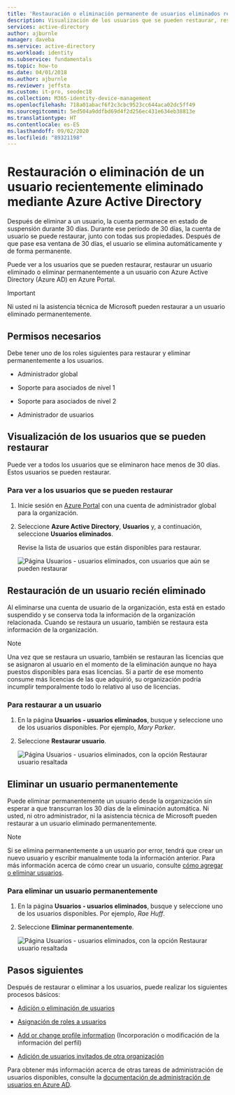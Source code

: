 ```yaml
---
title: 'Restauración o eliminación permanente de usuarios eliminados recientemente: Azure AD'
description: Visualización de los usuarios que se pueden restaurar, restauración de un usuario eliminado o eliminación permanente de un usuario en Azure Active Directory.
services: active-directory
author: ajburnle
manager: daveba
ms.service: active-directory
ms.workload: identity
ms.subservice: fundamentals
ms.topic: how-to
ms.date: 04/01/2018
ms.author: ajburnle
ms.reviewer: jeffsta
ms.custom: it-pro, seodec18
ms.collection: M365-identity-device-management
ms.openlocfilehash: 718a01abacf6f2c3cbc9523cc644aca02dc5ff49
ms.sourcegitcommit: 5ed504a9ddfbd69d4f2d256ec431e634eb38813e
ms.translationtype: HT
ms.contentlocale: es-ES
ms.lasthandoff: 09/02/2020
ms.locfileid: "89321198"
---
```

# <a name="restore-or-remove-a-recently-deleted-user-using-azure-active-directory"></a>Restauración o eliminación de un usuario recientemente eliminado mediante Azure Active Directory
Después de eliminar a un usuario, la cuenta permanece en estado de suspensión durante 30 días. Durante ese período de 30 días, la cuenta de usuario se puede restaurar, junto con todas sus propiedades. Después de que pase esa ventana de 30 días, el usuario se elimina automáticamente y de forma permanente.

Puede ver a los usuarios que se pueden restaurar, restaurar un usuario eliminado o eliminar permanentemente a un usuario con Azure Active Directory (Azure AD) en Azure Portal.

>[!Important]
>Ni usted ni la asistencia técnica de Microsoft pueden restaurar a un usuario eliminado permanentemente.

## <a name="required-permissions"></a>Permisos necesarios
Debe tener uno de los roles siguientes para restaurar y eliminar permanentemente a los usuarios.

- Administrador global

- Soporte para asociados de nivel 1

- Soporte para asociados de nivel 2

- Administrador de usuarios

## <a name="view-your-restorable-users"></a>Visualización de los usuarios que se pueden restaurar
Puede ver a todos los usuarios que se eliminaron hace menos de 30 días. Estos usuarios se pueden restaurar.

### <a name="to-view-your-restorable-users"></a>Para ver a los usuarios que se pueden restaurar
1. Inicie sesión en [Azure Portal](https://portal.azure.com/) con una cuenta de administrador global para la organización.

2. Seleccione **Azure Active Directory**, **Usuarios** y, a continuación, seleccione **Usuarios eliminados**.

    Revise la lista de usuarios que están disponibles para restaurar.

    ![Página Usuarios - usuarios eliminados, con usuarios que aún se pueden restaurar](media/active-directory-users-restore/users-deleted-users-view-restorable.png)

## <a name="restore-a-recently-deleted-user"></a>Restauración de un usuario recién eliminado

Al eliminarse una cuenta de usuario de la organización, esta está en estado suspendido y se conserva toda la información de la organización relacionada. Cuando se restaura un usuario, también se restaura esta información de la organización.

> [!Note]
> Una vez que se restaura un usuario, también se restauran las licencias que se asignaron al usuario en el momento de la eliminación aunque no haya puestos disponibles para esas licencias. Si a partir de ese momento consume más licencias de las que adquirió, su organización podría incumplir temporalmente todo lo relativo al uso de licencias.

### <a name="to-restore-a-user"></a>Para restaurar a un usuario
1. En la página **Usuarios - usuarios eliminados**, busque y seleccione uno de los usuarios disponibles. Por ejemplo, _Mary Parker_.

2. Seleccione **Restaurar usuario**.

    ![Página Usuarios - usuarios eliminados, con la opción Restaurar usuario resaltada](media/active-directory-users-restore/users-deleted-users-restore-user.png)

## <a name="permanently-delete-a-user"></a>Eliminar un usuario permanentemente
Puede eliminar permanentemente un usuario desde la organización sin esperar a que transcurran los 30 días de la eliminación automática. Ni usted, ni otro administrador, ni la asistencia técnica de Microsoft pueden restaurar a un usuario eliminado permanentemente.

>[!Note]
>Si se elimina permanentemente a un usuario por error, tendrá que crear un nuevo usuario y escribir manualmente toda la información anterior. Para más información acerca de cómo crear un usuario, consulte [cómo agregar o eliminar usuarios](add-users-azure-active-directory.md).

### <a name="to-permanently-delete-a-user"></a>Para eliminar un usuario permanentemente

1. En la página **Usuarios - usuarios eliminados**, busque y seleccione uno de los usuarios disponibles. Por ejemplo, _Rae Huff_.

2. Seleccione **Eliminar permanentemente**.

    ![Página Usuarios - usuarios eliminados, con la opción Restaurar usuario resaltada](media/active-directory-users-restore/users-deleted-users-permanent-delete-user.png)

## <a name="next-steps"></a>Pasos siguientes
Después de restaurar o eliminar a los usuarios, puede realizar los siguientes procesos básicos:

- [Adición o eliminación de usuarios](add-users-azure-active-directory.md)

- [Asignación de roles a usuarios](active-directory-users-assign-role-azure-portal.md)

- [Add or change profile information](active-directory-users-profile-azure-portal.md) (Incorporación o modificación de la información del perfil)

- [Adición de usuarios invitados de otra organización](../external-identities/what-is-b2b.md)

Para obtener más información acerca de otras tareas de administración de usuarios disponibles, consulte la [documentación de administración de usuarios en Azure AD](../users-groups-roles/index.yml).